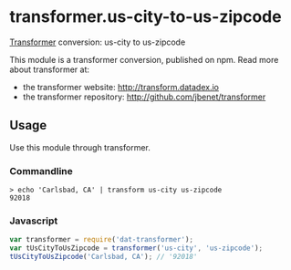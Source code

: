 # transformer.us-city-to-us-zipcode

[Transformer](http://github.com/jbenet/transformer) conversion: us-city to us-zipcode

This module is a transformer conversion, published on npm. Read more about transformer at:

- the transformer website: <http://transform.datadex.io>
- the transformer repository: <http://github.com/jbenet/transformer>

## Usage

Use this module through transformer.


### Commandline

```
> echo 'Carlsbad, CA' | transform us-city us-zipcode
92018
```

### Javascript

```js
var transformer = require('dat-transformer');
var tUsCityToUsZipcode = transformer('us-city', 'us-zipcode');
tUsCityToUsZipcode('Carlsbad, CA'); // '92018'
```
